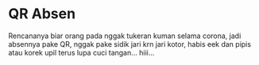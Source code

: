 # QR Absen

Rencananya biar orang pada nggak tukeran kuman selama corona, jadi absennya pake QR, nggak pake sidik jari krn jari kotor, habis eek dan pipis atau korek upil terus lupa cuci tangan... hiii...